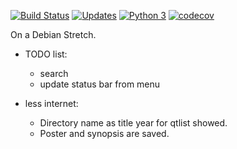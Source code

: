 [![Build Status](https://travis-ci.org/hpfn-d/movie_plist.svg?branch=master)](https://travis-ci.org/hpfn-d/movie_plist)
[![Updates](https://pyup.io/repos/github/hpfn-d/movie_plist/shield.svg)](https://pyup.io/repos/github/hpfn-d/movie_plist/)
[![Python 3](https://pyup.io/repos/github/hpfn-d/movie_plist/python-3-shield.svg)](https://pyup.io/repos/github/hpfn-d/movie_plist/)
[![codecov](https://codecov.io/gh/hpfn-d/movie_plist/branch/master/graph/badge.svg)](https://codecov.io/gh/hpfn-d/movie_plist)


On a Debian Stretch.

 - TODO list: 
    - search
    - update status bar from menu
 
- less internet:
  - Directory name as title year for qtlist showed.
  - Poster and synopsis are saved.
